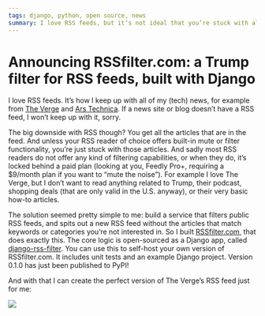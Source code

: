```yaml
---
tags: django, python, open source, news
summary: I love RSS feeds, but it’s not ideal that you’re stuck with all the articles that are in the feed. So I built RSSfilter.com, offering a way to filter the feed based on keywords and categories.
---
```


# Announcing RSSfilter.com: a Trump filter for RSS feeds, built with Django

I love RSS feeds. It’s how I keep up with all of my (tech) news, for example from [The Verge](https://www.theverge.com) and [Ars Technica](https://arstechnica.com). If a news site or blog doesn’t have a RSS feed, I won’t keep up with it, sorry.

The big downside with RSS though? You get all the articles that are in the feed. And unless your RSS reader of choice offers built-in mute or filter functionality, you’re just stuck with those articles. And sadly most RSS readers do not offer any kind of filtering capabilities, or when they do, it’s locked behind a paid plan (looking at you, Feedly Pro+, requiring a $9/month plan if you want to “mute the noise”). For example I love The Verge, but I don’t want to read anything related to Trump, their podcast, shopping deals (that are only valid in the U.S. anyway), or their very basic how-to articles.

The solution seemed pretty simple to me: build a service that filters public RSS feeds, and spits out a new RSS feed without the articles that match keywords or categories you’re not interested in. So I built [RSSfilter.com](https://rssfilter.com), that does exactly this. The core logic is open-sourced as a Django app, called [django-rss-filter](https://github.com/loopwerk/django-rss-filter). You can use this to self-host your own version of RSSfilter.com. It includes unit tests and an example Django project. Version 0.1.0 has just been published to PyPI!

And with that I can create the perfect version of The Verge’s RSS feed just for me:

![](/articles/images/rssfilter.png)